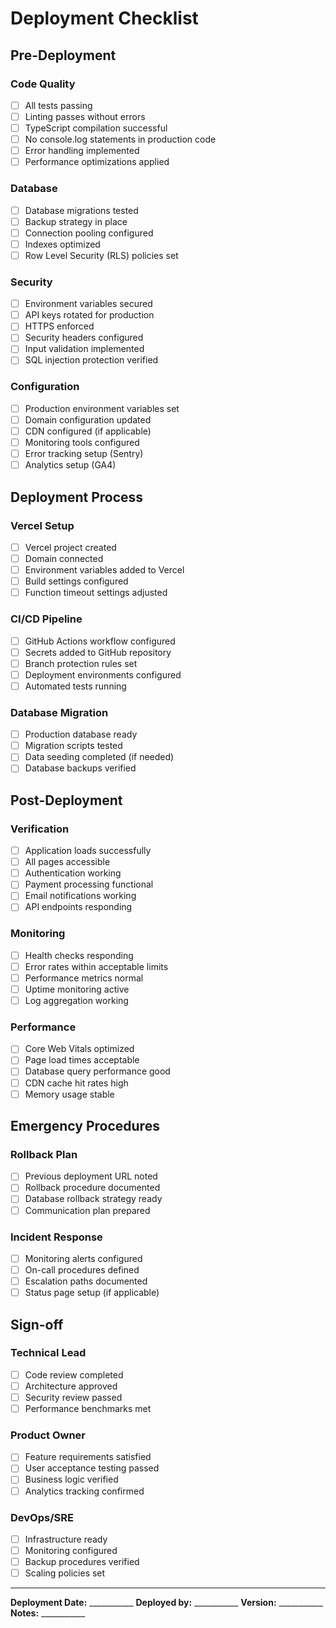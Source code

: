 # Deployment Checklist

## Pre-Deployment

### Code Quality
- [ ] All tests passing
- [ ] Linting passes without errors
- [ ] TypeScript compilation successful
- [ ] No console.log statements in production code
- [ ] Error handling implemented
- [ ] Performance optimizations applied

### Database
- [ ] Database migrations tested
- [ ] Backup strategy in place
- [ ] Connection pooling configured
- [ ] Indexes optimized
- [ ] Row Level Security (RLS) policies set

### Security
- [ ] Environment variables secured
- [ ] API keys rotated for production
- [ ] HTTPS enforced
- [ ] Security headers configured
- [ ] Input validation implemented
- [ ] SQL injection protection verified

### Configuration
- [ ] Production environment variables set
- [ ] Domain configuration updated
- [ ] CDN configured (if applicable)
- [ ] Monitoring tools configured
- [ ] Error tracking setup (Sentry)
- [ ] Analytics setup (GA4)

## Deployment Process

### Vercel Setup
- [ ] Vercel project created
- [ ] Domain connected
- [ ] Environment variables added to Vercel
- [ ] Build settings configured
- [ ] Function timeout settings adjusted

### CI/CD Pipeline
- [ ] GitHub Actions workflow configured
- [ ] Secrets added to GitHub repository
- [ ] Branch protection rules set
- [ ] Deployment environments configured
- [ ] Automated tests running

### Database Migration
- [ ] Production database ready
- [ ] Migration scripts tested
- [ ] Data seeding completed (if needed)
- [ ] Database backups verified

## Post-Deployment

### Verification
- [ ] Application loads successfully
- [ ] All pages accessible
- [ ] Authentication working
- [ ] Payment processing functional
- [ ] Email notifications working
- [ ] API endpoints responding

### Monitoring
- [ ] Health checks responding
- [ ] Error rates within acceptable limits
- [ ] Performance metrics normal
- [ ] Uptime monitoring active
- [ ] Log aggregation working

### Performance
- [ ] Core Web Vitals optimized
- [ ] Page load times acceptable
- [ ] Database query performance good
- [ ] CDN cache hit rates high
- [ ] Memory usage stable

## Emergency Procedures

### Rollback Plan
- [ ] Previous deployment URL noted
- [ ] Rollback procedure documented
- [ ] Database rollback strategy ready
- [ ] Communication plan prepared

### Incident Response
- [ ] Monitoring alerts configured
- [ ] On-call procedures defined
- [ ] Escalation paths documented
- [ ] Status page setup (if applicable)

## Sign-off

### Technical Lead
- [ ] Code review completed
- [ ] Architecture approved
- [ ] Security review passed
- [ ] Performance benchmarks met

### Product Owner
- [ ] Feature requirements satisfied
- [ ] User acceptance testing passed
- [ ] Business logic verified
- [ ] Analytics tracking confirmed

### DevOps/SRE
- [ ] Infrastructure ready
- [ ] Monitoring configured
- [ ] Backup procedures verified
- [ ] Scaling policies set

---

**Deployment Date:** ___________
**Deployed by:** ___________
**Version:** ___________
**Notes:** ___________